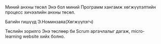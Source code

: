 Миний анхны төсөл
Энэ бол миний Программ хангамж хөгжүүлэлтийн процесс хичээлийн анхны төсөл.

Багийн гишүүд
Э.Номинзаяа(Хөгжүүлэгч)

Төслийн зорилго
Энэ төслөөр би Scrum аргачлалыг дагаж, micro-learning website хийх болно.

